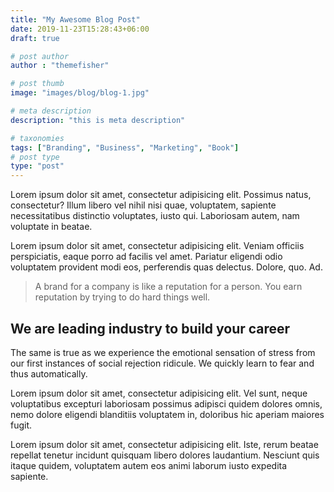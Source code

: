 ```yaml
---
title: "My Awesome Blog Post"
date: 2019-11-23T15:28:43+06:00
draft: true

# post author
author : "themefisher"

# post thumb
image: "images/blog/blog-1.jpg"

# meta description
description: "this is meta description"

# taxonomies
tags: ["Branding", "Business", "Marketing", "Book"]
# post type
type: "post"
---
```



Lorem ipsum dolor sit amet, consectetur adipisicing elit. Possimus natus, consectetur? Illum libero vel
nihil nisi quae, voluptatem, sapiente necessitatibus distinctio voluptates, iusto qui. Laboriosam autem,
nam voluptate in beatae.

Lorem ipsum dolor sit amet, consectetur adipisicing elit. Veniam officiis perspiciatis, eaque porro ad
facilis vel amet. Pariatur eligendi odio voluptatem provident modi eos, perferendis quas delectus.
Dolore, quo. Ad.


> A brand for a company is like a reputation for a person. You earn reputation by
trying to do hard things well.

## We are leading industry to build your career

The same is true as we experience the emotional sensation of
stress from our first instances of social rejection ridicule. We quickly learn to fear and thus
automatically.


Lorem ipsum dolor sit amet, consectetur adipisicing elit. Vel sunt, neque voluptatibus excepturi
laboriosam possimus adipisci quidem dolores omnis, nemo dolore eligendi blanditiis voluptatem in,
doloribus hic aperiam maiores fugit.

Lorem ipsum dolor sit amet, consectetur adipisicing elit. Iste, rerum beatae repellat
tenetur incidunt quisquam libero dolores laudantium. Nesciunt quis itaque quidem, voluptatem autem eos
animi laborum iusto expedita sapiente.
                